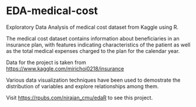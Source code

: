 # EDA-medical-cost
Exploratory Data Analysis of medical cost dataset from Kaggle using R.

The medical cost dataset contains information about beneficiaries in an insurance plan, with features indicating characteristics of the patient as well as the total medical expenses charged to the plan for the calendar year.  

Data for the project is taken from https://www.kaggle.com/mirichoi0218/insurance

Various data visualization techniques have been used to demostrate the distribution of variables and explore relationships among them.

Visit https://rpubs.com/nirajan_cmu/edaR to see this project.



